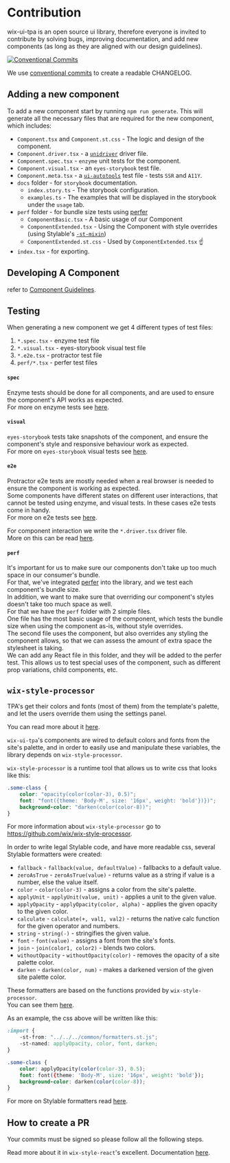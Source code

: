 # Contribution

wix-ui-tpa is an open source ui library, therefore everyone is invited to contribute by solving bugs, improving documentation, and add new components (as long as they are aligned with our design guidelines).

[![Conventional Commits](https://img.shields.io/badge/Conventional%20Commits-1.0.0-yellow.svg)](https://conventionalcommits.org)

We use [conventional commits](https://www.conventionalcommits.org) to create a readable CHANGELOG.

## Adding a new component
To add a new component start by running `npm run generate`.
This will generate all the necessary files that are required for the new component, which includes:
* `Component.tsx` and `Component.st.css` - The logic and design of the component.
* `Component.driver.tsx` - a [`unidriver`](https://github.com/wix-incubator/unidriver) driver file.
* `Component.spec.tsx` - `enzyme` unit tests for the component.
* `Component.visual.tsx` - an `eyes-storybook` test file.
* `Component.meta.tsx` - a [`ui-autotools`](https://github.com/wix-incubator/ui-autotools) test file - tests `SSR` and `A11Y`.
* `docs` folder - for `storybook` documentation.
  * `index.story.ts` - The storybook configuration.
  * `examples.ts` - The examples that will be displayed in the storybook under the `usage` tab.
* `perf` folder - for bundle size tests using [perfer](https://bo.wix.com/pages/perfer/)
  * `ComponentBasic.tsx` - A basic usage of our Component
  * `ComponentExtended.tsx` - Using the Component with style overrides (using Stylable's [`-st-mixin`](https://github.com/wix/wix-ui-tpa/blob/master/docs/USAGE.md#an-optimized-way-for-style-overriding---new))
  * `ComponentExtended.st.css` - Used by `ComponentExtended.tsx` ☝️
* `index.tsx` - for exporting.

## Developing A Component
refer to [Component Guidelines](COMPONENT_GUIDELINES.md).

## Testing
When generating a new component we get 4 different types of test files:
1) `*.spec.tsx` - enzyme test file
2) `*.visual.tsx` - eyes-storybook visual test file
3) `*.e2e.tsx` - protractor test file
4) `perf/*.tsx` - perfer test files

#### `spec`
Enzyme tests should be done for all components, and are used to ensure the component's 
API works as expected.  
For more on enzyme tests see [here](https://github.com/wix/wix-style-react/blob/master/packages/wix-style-react/docs/contribution/TESTING.md#component-unit-tests).

#### `visual`
`eyes-storybook` tests take snapshots of the component, and ensure the component's style and 
responsive behaviour work as expected.  
For more on `eyes-storybook` visual tests see [here](https://github.com/wix/wix-style-react/blob/master/packages/wix-style-react/docs/contribution/VISUAL_TESTING.md).

#### `e2e`
Protractor e2e tests are mostly needed when a real browser is needed to ensure the component
is working as expected.  
Some components have different states on different user interactions, that cannot be tested using enzyme, 
and visual tests. In these cases e2e tests come in handy.  
For more on e2e tests see [here](https://github.com/wix/wix-style-react/blob/master/packages/wix-style-react/docs/contribution/WRITING_E2E_TESTS.md).  

For component interaction we write the `*.driver.tsx` driver file.  
More on this can be read [here](https://github.com/wix/wix-style-react/blob/master/packages/wix-style-react/docs/contribution/TEST_DRIVERS_GUIDELINES.md).

#### `perf`
It's important for us to make sure our components don't take up too much space in our consumer's bundle.  
For that, we've integrated [perfer](https://bo.wix.com/pages/perfer/) into the library, and we test each component's bundle size.  
In addition, we want to make sure that overriding our component's styles doesn't take too much space as well.  
For that we have the `perf` folder with 2 simple files.  
One file has the most basic usage of the component, which tests the bundle size when using the component as-is, without style overrides.  
The second file uses the component, but also overrides any styling the component allows, so that we can assess the amount of extra space the stylesheet is taking.  
We can add any React file in this folder, and they will be added to the perfer test. This allows us to test special uses of the component, such as different prop variations, child components, etc.
 
## `wix-style-processor`
TPA's get their colors and fonts (most of them) from the template's palette, 
and let the users override them using the settings panel.

You can read more about it [here](https://dev.wix.com/docs/uiux-basics/site-components/#color).

`wix-ui-tpa`'s components are wired to default colors and fonts from the site's palette, 
and in order to easily use and manipulate these variables, the library depends on `wix-style-processor`.

`wix-style-processor` is a runtime tool that allows us to write css that looks like this:
```css
.some-class {
    color: "opacity(color(color-3), 0.5)";
    font: "font({theme: 'Body-M', size: '16px', weight: 'bold'})})";
    background-color: "darken(color(color-8))";
}
```

For more information about `wix-style-processor` go to https://github.com/wix/wix-style-processor.  

In order to write legal Stylable code, and have more readable css,
several Stylable formatters were created:
* `fallback` - `fallback(value, defaultValue)` - fallbacks to a default value.
* `zeroAsTrue` - `zeroAsTrue(value)` - returns value as a string if value is a number, else the value itself.
* `color` - `color(color-3)` - assigns a color from the site's palette.
* `applyUnit` - `applyUnit(value, unit)` - applies a unit to the given value.
* `applyOpacity` - `applyOpacity(color, alpha)` - applies the given opacity to the given color. 
* `calculate` - `calculate(+, val1, val2)` - returns the native calc function for the given operator and numbers.
* `string` - `string(-)` - stringifies the given value.
* `font` - `font(value)` - assigns a font from the site's fonts.
* `join` - `join(color1, color2)` - blends two colors.
* `withoutOpacity` - `withoutOpacity(color)` - removes the opacity of a site palette color.
* `darken` - `darken(color, num)` - makes a darkened version of the given site palette color.

These formatters are based on the functions provided by `wix-style-processor`.  
You can see them [here](https://github.com/wix/wix-style-processor/blob/master/src/defaultPlugins.ts).

As an example, the css above will be written like this:
```css
:import {
    -st-from: "../../../common/formatters.st.js";
    -st-named: applyOpacity, color, font, darken;
}

.some-class {
    color: applyOpacity(color(color-3), 0.5);
    font: font({theme: 'Body-M', size: '16px', weight: 'bold'});
    background-color: darken(color(color-8));
}
``` 
For more on Stylable formatters read [here](https://stylable.io/docs/references/formatters).

## How to create a PR
Your commits must be signed so please follow all the following steps.

Read more about it in `wix-style-react`'s excellent. Documentation [here](https://github.com/wix/wix-style-react/blob/master/packages/wix-style-react/docs/contribution/CREATE_PR.md).



